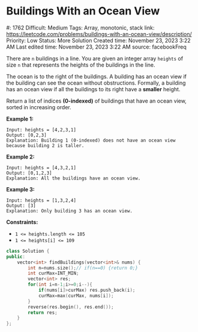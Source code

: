 # Buildings With an Ocean View

#: 1762
Difficult: Medium
Tags: Array, monotonic, stack
link: https://leetcode.com/problems/buildings-with-an-ocean-view/description/
Priority: Low
Status: More Solution
Created time: November 23, 2023 3:22 AM
Last edited time: November 23, 2023 3:22 AM
source: facebookFreq

There are `n` buildings in a line. You are given an integer array `heights` of size `n` that represents the heights of the buildings in the line.

The ocean is to the right of the buildings. A building has an ocean view if the building can see the ocean without obstructions. Formally, a building has an ocean view if all the buildings to its right have a **smaller** height.

Return a list of indices **(0-indexed)** of buildings that have an ocean view, sorted in increasing order.

**Example 1:**

```
Input: heights = [4,2,3,1]
Output: [0,2,3]
Explanation: Building 1 (0-indexed) does not have an ocean view because building 2 is taller.

```

**Example 2:**

```
Input: heights = [4,3,2,1]
Output: [0,1,2,3]
Explanation: All the buildings have an ocean view.

```

**Example 3:**

```
Input: heights = [1,3,2,4]
Output: [3]
Explanation: Only building 3 has an ocean view.

```

**Constraints:**

- `1 <= heights.length <= 105`
- `1 <= heights[i] <= 109`

```cpp
class Solution {
public:
    vector<int> findBuildings(vector<int>& nums) {
        int n=nums.size();// if(n==0) {return 0;}
        int curMax=INT_MIN;
        vector<int> res;
        for(int i=n-1;i>=0;i--){
            if(nums[i]>curMax) res.push_back(i);
            curMax=max(curMax, nums[i]);
        }
        reverse(res.begin(), res.end());
        return res;
    }
};
```